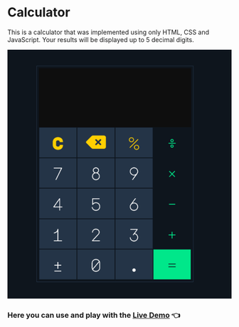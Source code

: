 # Calculator
This is a calculator that was implemented using only HTML, CSS and JavaScript. Your results will be displayed up to 5 decimal digits.

![](./img/calculator.jpg)

### Here you can use and play with the [Live Demo](https://iaaron-xyz.github.io/calculator/) :point_left:
